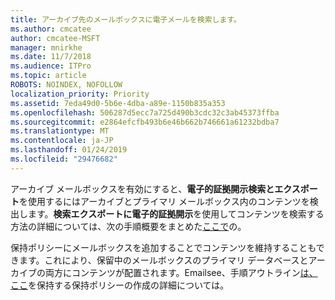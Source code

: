 ```yaml
---
title: アーカイブ先のメールボックスに電子メールを検索します。
ms.author: cmcatee
author: cmcatee-MSFT
manager: mnirkhe
ms.date: 11/7/2018
ms.audience: ITPro
ms.topic: article
ROBOTS: NOINDEX, NOFOLLOW
localization_priority: Priority
ms.assetid: 7eda49d0-5b6e-4dba-a89e-1150b835a353
ms.openlocfilehash: 506287d5ecc7a725d490b3cdc32c3ab45373ffba
ms.sourcegitcommit: e2864efcfb493b6e46b662b746661a61232bdba7
ms.translationtype: MT
ms.contentlocale: ja-JP
ms.lasthandoff: 01/24/2019
ms.locfileid: "29476682"
---
```

アーカイブ メールボックスを有効にすると、**電子的証拠開示検索とエクスポート**を使用するにはアーカイブとプライマリ メールボックス内のコンテンツを検出します。**検索エクスポートに電子的証拠開示**を使用してコンテンツを検索する方法の詳細については、次の手順概要をまとめた[ここで](https://docs.microsoft.com/en-us/office365/securitycompliance/export-search-results)の。
  
保持ポリシーにメールボックスを追加することでコンテンツを維持することもできます。これにより、保留中のメールボックスのプライマリ データベースとアーカイブの両方にコンテンツが配置されます。Emailsee、手順アウトライン[は、ここ](https://docs.microsoft.com/en-us/Office365/securitycompliance/retention-policies)を保持する保持ポリシーの作成の詳細については。
  


